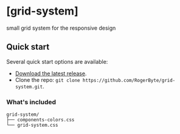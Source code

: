 # [grid-system]
small grid system for the responsive design 


## Quick start
Several quick start options are available:

* [Download the latest release](https://github.com/RogerByte/grid-system/archive/master.zip).
* Clone the repo: `git clone https://github.com/RogerByte/grid-system.git`.


### What's included

```
grid-system/
├── components-colors.css
└── grid-system.css
